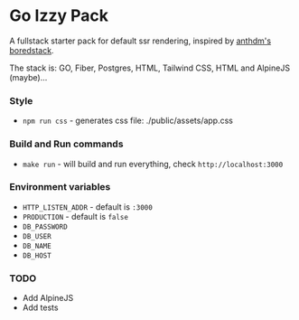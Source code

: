 # Go Izzy Pack
A fullstack starter pack for default ssr rendering, inspired by [anthdm's boredstack](https://github.com/anthdm/boredstack).

The stack is: GO, Fiber, Postgres, HTML, Tailwind CSS, HTML and AlpineJS (maybe)...

### Style
- `npm run css` - generates css file: ./public/assets/app.css


### Build and Run commands
- `make run` - will build and run everything, check `http://localhost:3000`

### Environment variables
- `HTTP_LISTEN_ADDR`  - default is `:3000`
- `PRODUCTION` - default is `false`
- `DB_PASSWORD`
- `DB_USER`
- `DB_NAME`
- `DB_HOST`

### TODO
- Add AlpineJS
- Add tests
